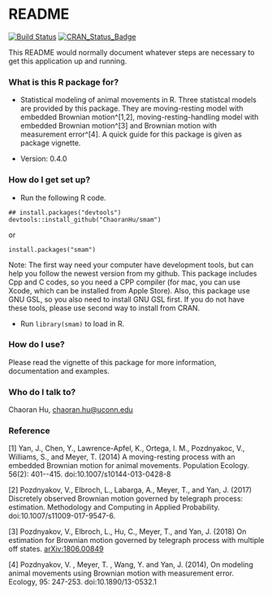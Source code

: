 # README #

[![Build Status](https://travis-ci.org/ChaoranHu/smam.svg?branch=master)](https://travis-ci.org/ChaoranHu/smam) [![CRAN\_Status\_Badge](http://www.r-pkg.org/badges/version/smam)](https://cran.r-project.org/package=smam)


This README would normally document whatever steps are necessary to get this application up and running.

### What is this R package for? ###

* Statistical modeling of animal movements in R. Three statistcal models are provided by this package. They are moving-resting model with embedded Brownian motion^[1,2], moving-resting-handling model with embedded Brownian motion^[3] and Brownian motion with measurement error^[4]. A quick guide for this package is given as package vignette.

* Version: 0.4.0

### How do I get set up? ###

* Run the following R code.

```
## install.packages("devtools")
devtools::install_github("ChaoranHu/smam")
```

or

```
install.packages("smam")
```

Note: The first way need your computer have development tools, but can help you follow the newest version from my github. This package includes Cpp and C codes, so you need a CPP compiler (for mac, you can use Xcode, which can be installed from Apple Store). Also, this package use GNU GSL, so you also need to install GNU GSL first. If you do not have these tools, please use second way to install from CRAN.

* Run `library(smam)` to load in R.

### How do I use? ###

Please read the vignette of this package for more information, documentation and examples.

### Who do I talk to? ###

Chaoran Hu, <chaoran.hu@uconn.edu>


### Reference ###

[1] Yan, J., Chen, Y., Lawrence-Apfel, K., Ortega, I. M., Pozdnyakoc, V., Williams, S., and Meyer, T. (2014) A moving-resting process with an embedded Brownian motion for animal movements. Population Ecology. 56(2): 401--415. doi:10.1007/s10144-013-0428-8

[2] Pozdnyakov, V., Elbroch, L., Labarga, A., Meyer, T., and Yan, J. (2017) Discretely observed Brownian motion governed by telegraph process: estimation. Methodology and Computing in Applied Probability. doi:10.1007/s11009-017-9547-6.

[3] Pozdnyakov, V., Elbroch, L., Hu, C., Meyer, T., and Yan, J. (2018) On estimation for Brownian motion governed by telegraph process with multiple off states. <arXiv:1806.00849>

[4] Pozdnyakov, V. , Meyer, T. , Wang, Y. and Yan, J. (2014), On modeling animal movements using Brownian motion with measurement error. Ecology, 95: 247-253. doi:10.1890/13-0532.1
